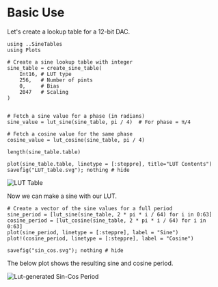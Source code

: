 # Basic Use

Let's create a lookup table for a 12-bit DAC.

```@example SineTables
using ..SineTables
using Plots

# Create a sine lookup table with integer
sine_table = create_sine_table(
    Int16, # LUT type
    256,   # Number of pints
    0,     # Bias
    2047   # Scaling
)


# Fetch a sine value for a phase (in radians)
sine_value = lut_sine(sine_table, pi / 4)  # For phase = π/4

# Fetch a cosine value for the same phase
cosine_value = lut_cosine(sine_table, pi / 4)
```

```@example SineTables
length(sine_table.table)
```

```@example SineTables
plot(sine_table.table, linetype = [:steppre], title="LUT Contents")
savefig("LUT_table.svg"); nothing # hide
```

![LUT Table](LUT_table.svg)

Now we can make a sine with our LUT.

```@example SineTables
# Create a vector of the sine values for a full period
sine_period = [lut_sine(sine_table, 2 * pi * i / 64) for i in 0:63]
cosine_period = [lut_cosine(sine_table, 2 * pi * i / 64) for i in 0:63]
plot(sine_period, linetype = [:steppre], label = "Sine")
plot!(cosine_period, linetype = [:steppre], label = "Cosine")

savefig("sin_cos.svg"); nothing # hide
```

The below plot shows the resulting sine and cosine period.

![Lut-generated Sin-Cos Period](sin_cos.svg)
